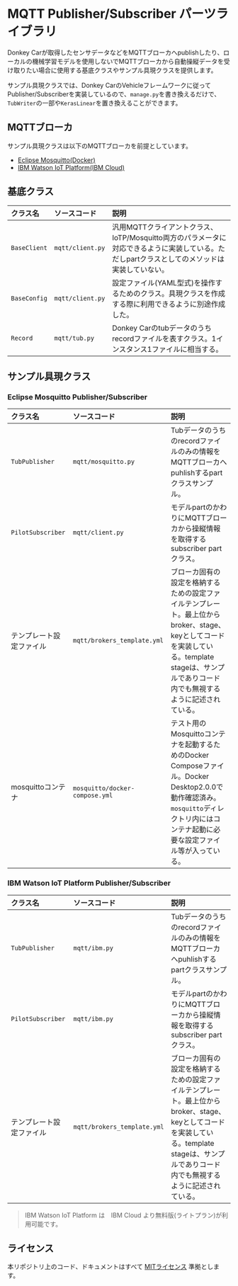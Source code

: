 # MQTT Publisher/Subscriber パーツライブラリ

Donkey Carが取得したセンサデータなどをMQTTブローカへpublishしたり、ローカルの機械学習モデルを使用しないでMQTTブローカから自動操縦データを受け取りたい場合に使用する基底クラスやサンプル具現クラスを提供します。

サンプル具現クラスでは、Donkey CarのVehicleフレームワークに従ってPublisher/Subscriberを実装しているので、`manage.py`を書き換えるだけで、`TubWriter`の一部や`KerasLinear`を置き換えることができます。


## MQTTブローカ

サンプル具現クラスは以下のMQTTブローカを前提としています。

- [Eclipse Mosquitto(Docker)](https://mosquitto.org/)
- [IBM Watson IoT Platform(IBM Cloud)](https://www.ibm.com/jp-ja/marketplace/internet-of-things-cloud)


## 基底クラス

|クラス名|ソースコード|説明|
|:-------------|:------------------|:--------|
| `BaseClient` | `mqtt/client.py` | 汎用MQTTクライアントクラス、IoTP/Mosquitto両方のパラメータに対応できるように実装している。ただしpartクラスとしてのメソッドは実装していない。|
| `BaseConfig` | `mqtt/client.py` | 設定ファイル(YAML型式)を操作するためのクラス。具現クラスを作成する際に利用できるように別途作成した。|
| `Record`     | `mqtt/tub.py`    | Donkey Carのtubデータのうちrecordファイルを表すクラス。1インスタンス1ファイルに相当する。 |

## サンプル具現クラス

### Eclipse Mosquitto Publisher/Subscriber

|クラス名|ソースコード|説明|
|:-------------|:------------------|:--------|
| `TubPublisher` | `mqtt/mosquitto.py` | Tubデータのうちのrecordファイルのみの情報をMQTTブローカへpuhlishするpartクラスサンプル。|
| `PilotSubscriber` | `mqtt/client.py` | モデルpartのかわりにMQTTブローカから操縦情報を取得するsubscriber partクラス。|
| テンプレート設定ファイル | `mqtt/brokers_template.yml` | ブローカ固有の設定を格納するための設定ファイルテンプレート。最上位からbroker、stage、keyとしてコードを実装している。template stageは、サンプルでありコード内でも無視するように記述されている。|
| mosquittoコンテナ | `mosquitto/docker-compose.yml` | テスト用のMosquittoコンテナを起動するためのDocker Composeファイル。Docker Desktop2.0.0で動作確認済み。`mosquitto`ディレクトリ内にはコンテナ起動に必要な設定ファイル等が入っている。|


### IBM Watson IoT Platform Publisher/Subscriber

|クラス名|ソースコード|説明|
|:-------------|:------------------|:--------|
| `TubPublisher` | `mqtt/ibm.py` | Tubデータのうちのrecordファイルのみの情報をMQTTブローカへpuhlishするpartクラスサンプル。|
| `PilotSubscriber` | `mqtt/ibm.py` | モデルpartのかわりにMQTTブローカから操縦情報を取得するsubscriber partクラス。|
| テンプレート設定ファイル | `mqtt/brokers_template.yml` | ブローカ固有の設定を格納するための設定ファイルテンプレート。最上位からbroker、stage、keyとしてコードを実装している。template stageは、サンプルでありコード内でも無視するように記述されている。|

> IBM Watson IoT Platform は　IBM Cloud より無料版(ライトプラン)が利用可能です。


## ライセンス

本リポジトリ上のコード、ドキュメントはすべて [MITライセンス](./LICENSE) 準拠とします。
